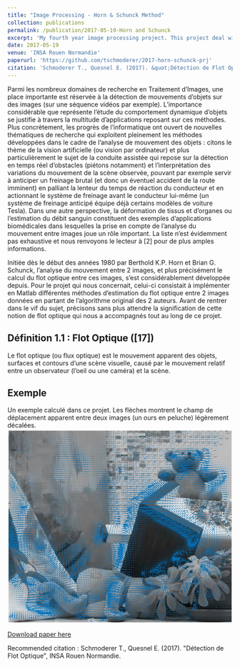 ```yaml
---
title: "Image Processing - Horn & Schunck Method"
collection: publications
permalink: /publication/2017-05-19-Horn and Schunck
excerpt: 'My fourth year image processing project. This project deal with the implementation of the Horn and schunck method to compute the optical flow (i.e. the relative mouvement of the observer) between a pair of images.'
date: 2017-05-19
venue: 'INSA Rouen Normandie'
paperurl: 'https://github.com/tschmoderer/2017-horn-schunck-prj'
citation: 'Schmoderer T., Quesnel E. (2017). &quot;Détection de Flot Optique&quot;.'
---
```

Parmi les nombreux domaines de recherche en Traitement d’Images, une place importante est réservée à la détection de mouvements d’objets sur des images (sur une séquence vidéos par exemple). L’importance considérable que représente l’étude du comportement
dynamique d’objets se justifie à travers la multitude d’applications reposant sur ces méthodes. Plus concrètement, les progrès de l’informatique ont ouvert de nouvelles thématiques de recherche qui exploitent pleinement les méthodes développées dans le cadre de
l’analyse de mouvement des objets : citons le thème de la vision artificielle (ou vision par ordinateur) et plus particulièrement le sujet de la conduite assistée qui repose sur la détection en temps réel d’obstacles (piétons notamment) et l’interprétation des variations du mouvement de la scène observée, pouvant par exemple servir à anticiper un freinage brutal (et donc un éventuel accident de la route imminent) en palliant la lenteur du temps de réaction du conducteur et en actionnant le système de freinage avant le conducteur lui-même (un système de freinage anticipé équipe déjà certains modèles de voiture Tesla). Dans une autre perspective, la déformation de tissus et d’organes ou l’estimation du débit sanguin constituent des exemples d’applications biomédicales dans lesquelles la prise en compte de l’analyse du mouvement entre images joue un rôle important. La liste n’est évidemment pas exhaustive et nous renvoyons le lecteur à [2] pour de plus amples informations. 

Initiée dès le début des années 1980 par Berthold K.P. Horn et Brian G. Schunck, l’analyse du mouvement entre 2 images, et plus précisément le calcul du flot optique entre ces images, s’est considérablement développée depuis. Pour le projet qui nous concernait, celui-ci consistait à implémenter en Matlab différentes méthodes d’estimation du flot optique entre 2 images données en partant de l’algorithme original des 2 auteurs. Avant de rentrer dans le vif du sujet, précisons sans plus attendre la signification de cette notion de flot optique qui nous a accompagnés tout au long de ce projet.

## Définition 1.1 : Flot Optique ([17])
Le flot optique (ou flux optique) est le mouvement apparent des objets, surfaces et contours d’une scène visuelle, causé par le mouvement relatif entre un observateur (l’oeil ou une caméra) et la scène. 

## Exemple 
Un exemple calculé dans ce projet. Les flèches montrent le champ de déplacement apparent entre deux images (un ours en peluche) légèrement décalées. 
<br/><img src='/images/publications/HS_example.jpg'>

[Download paper here](http://tschmoderer.github.io/files/rapport_horn_schunk.pdf)

Recommended citation : Schmoderer T., Quesnel E. (2017). &quot;Détection de Flot Optique&quot;, INSA Rouen Normandie.
